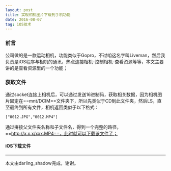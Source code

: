 ```yaml
---
layout: post
title: 实现相机图片下载到手机功能
date: 2016-08-07
tag: iOS技术
---
```


<h3>前言</h3>
公司做的是一款运动相机，功能类似于Gopro，不过咱这名字叫Liveman，然后我负责是iOS程序与相机的通讯，热点连接相机-控制相机-查看资源等等，本文主要讲的是查看资源里的一个功能；

<h3>获取文件</h3>
通过socket连接上相机后，可以通过发送16进制码，获取相关数据，因为相机图片固定在==mnt/DCIM==文件夹下，所以先类似于CD到此文件夹，然后LS，直至最终到所有文件，相机返回类似于以下格式：

```
["0012.JPG","0012.MP4"]
```
通过拼接父文件夹名称和子文件名，得到一个完整的路径，==http://x.x.x/xxx.MP4==，此时就可以下载该文件了；

<h4>iOS下载文件</h4>

-------------------------------
本文由darling_shadow完成，谢谢。
 
 
